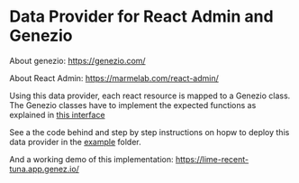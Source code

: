 # Data Provider for React Admin and Genezio

About genezio: https://genezio.com/

About React Admin: https://marmelab.com/react-admin/


Using this data provider, each react resource is mapped to a Genezio class. The Genezio classes have to implement the expected functions as explained in [this interface](https://github.com/bogdanripa/react-admin-genezio/blob/main/example/server/DataProvider.ts)

See a the code behind and step by step instructions on hopw to deploy this data provider in the [example](https://github.com/bogdanripa/react-admin-genezio/tree/main/example) folder.

And a working demo of this implementation: https://lime-recent-tuna.app.genez.io/
